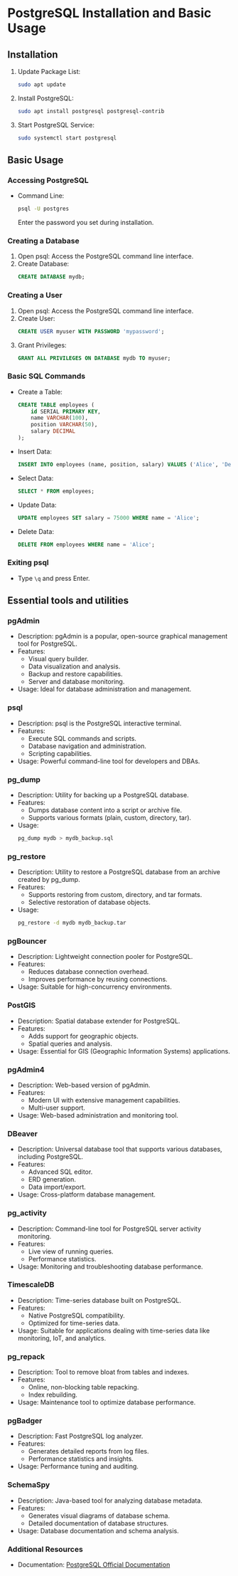 # PostgreSQL Installation and Basic Usage

## Installation

1. Update Package List:

   ```sh
   sudo apt update
   ```

2. Install PostgreSQL:

   ```sh
   sudo apt install postgresql postgresql-contrib
   ```

3. Start PostgreSQL Service:
   ```sh
   sudo systemctl start postgresql
   ```

## Basic Usage

### Accessing PostgreSQL

- Command Line:
  ```sh
  psql -U postgres
  ```
  Enter the password you set during installation.

### Creating a Database

1. Open psql: Access the PostgreSQL command line interface.
2. Create Database:
   ```sql
   CREATE DATABASE mydb;
   ```

### Creating a User

1. Open psql: Access the PostgreSQL command line interface.
2. Create User:
   ```sql
   CREATE USER myuser WITH PASSWORD 'mypassword';
   ```
3. Grant Privileges:
   ```sql
   GRANT ALL PRIVILEGES ON DATABASE mydb TO myuser;
   ```

### Basic SQL Commands

- Create a Table:

  ```sql
  CREATE TABLE employees (
      id SERIAL PRIMARY KEY,
      name VARCHAR(100),
      position VARCHAR(50),
      salary DECIMAL
  );
  ```

- Insert Data:

  ```sql
  INSERT INTO employees (name, position, salary) VALUES ('Alice', 'Developer', 70000);
  ```

- Select Data:

  ```sql
  SELECT * FROM employees;
  ```

- Update Data:

  ```sql
  UPDATE employees SET salary = 75000 WHERE name = 'Alice';
  ```

- Delete Data:
  ```sql
  DELETE FROM employees WHERE name = 'Alice';
  ```

### Exiting psql

- Type `\q` and press Enter.

## Essential tools and utilities

### pgAdmin

- Description: pgAdmin is a popular, open-source graphical management tool for PostgreSQL.
- Features:
  - Visual query builder.
  - Data visualization and analysis.
  - Backup and restore capabilities.
  - Server and database monitoring.
- Usage: Ideal for database administration and management.

### psql

- Description: psql is the PostgreSQL interactive terminal.
- Features:
  - Execute SQL commands and scripts.
  - Database navigation and administration.
  - Scripting capabilities.
- Usage: Powerful command-line tool for developers and DBAs.

### pg_dump

- Description: Utility for backing up a PostgreSQL database.
- Features:
  - Dumps database content into a script or archive file.
  - Supports various formats (plain, custom, directory, tar).
- Usage:
  ```sh
  pg_dump mydb > mydb_backup.sql
  ```

### pg_restore

- Description: Utility to restore a PostgreSQL database from an archive created by pg_dump.
- Features:
  - Supports restoring from custom, directory, and tar formats.
  - Selective restoration of database objects.
- Usage:
  ```sh
  pg_restore -d mydb mydb_backup.tar
  ```

### pgBouncer

- Description: Lightweight connection pooler for PostgreSQL.
- Features:
  - Reduces database connection overhead.
  - Improves performance by reusing connections.
- Usage: Suitable for high-concurrency environments.

### PostGIS

- Description: Spatial database extender for PostgreSQL.
- Features:
  - Adds support for geographic objects.
  - Spatial queries and analysis.
- Usage: Essential for GIS (Geographic Information Systems) applications.

### pgAdmin4

- Description: Web-based version of pgAdmin.
- Features:
  - Modern UI with extensive management capabilities.
  - Multi-user support.
- Usage: Web-based administration and monitoring tool.

### DBeaver

- Description: Universal database tool that supports various databases, including PostgreSQL.
- Features:
  - Advanced SQL editor.
  - ERD generation.
  - Data import/export.
- Usage: Cross-platform database management.

### pg_activity

- Description: Command-line tool for PostgreSQL server activity monitoring.
- Features:
  - Live view of running queries.
  - Performance statistics.
- Usage: Monitoring and troubleshooting database performance.

### TimescaleDB

- Description: Time-series database built on PostgreSQL.
- Features:
  - Native PostgreSQL compatibility.
  - Optimized for time-series data.
- Usage: Suitable for applications dealing with time-series data like monitoring, IoT, and analytics.

### pg_repack

- Description: Tool to remove bloat from tables and indexes.
- Features:
  - Online, non-blocking table repacking.
  - Index rebuilding.
- Usage: Maintenance tool to optimize database performance.

### pgBadger

- Description: Fast PostgreSQL log analyzer.
- Features:
  - Generates detailed reports from log files.
  - Performance statistics and insights.
- Usage: Performance tuning and auditing.

### SchemaSpy

- Description: Java-based tool for analyzing database metadata.
- Features:
  - Generates visual diagrams of database schema.
  - Detailed documentation of database structures.
- Usage: Database documentation and schema analysis.

### Additional Resources

- Documentation: [PostgreSQL Official Documentation](https://www.postgresql.org/docs/)
